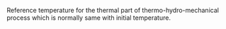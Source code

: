 Reference temperature for the thermal part of thermo-hydro-mechanical process which is normally same with initial temperature.

